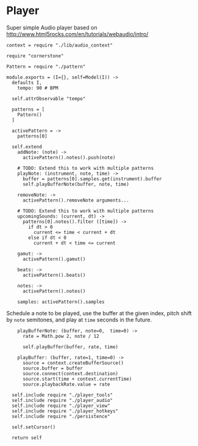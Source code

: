 Player
======

Super simple Audio player based on http://www.html5rocks.com/en/tutorials/webaudio/intro/

    context = require "./lib/audio_context"

    require "cornerstone"

    Pattern = require "./pattern"

    module.exports = (I={}, self=Model(I)) ->
      defaults I,
        tempo: 90 # BPM

      self.attrObservable "tempo" 

      patterns = [
        Pattern()
      ]

      activePattern = ->
        patterns[0]

      self.extend
        addNote: (note) ->
          activePattern().notes().push(note)

        # TODO: Extend this to work with multiple patterns
        playNote: (instrument, note, time) ->
          buffer = patterns[0].samples.get(instrument).buffer
          self.playBufferNote(buffer, note, time)

        removeNote: ->
          activePattern().removeNote arguments...

        # TODO: Extend this to work with multiple patterns
        upcomingSounds: (current, dt) ->
          patterns[0].notes().filter ([time]) ->
            if dt > 0
              current <= time < current + dt
            else if dt < 0
              current + dt < time <= current

        gamut: ->
          activePattern().gamut()

        beats: ->
          activePattern().beats()

        notes: ->
          activePattern().notes()

        samples: activePattern().samples

Schedule a note to be played, use the buffer at the given index, pitch shift by
`note` semitones, and play at `time` seconds in the future.

        playBufferNote: (buffer, note=0,  time=0) ->
          rate = Math.pow 2, note / 12

          self.playBuffer(buffer, rate, time)

        playBuffer: (buffer, rate=1, time=0) ->
          source = context.createBufferSource()
          source.buffer = buffer
          source.connect(context.destination)
          source.start(time + context.currentTime)
          source.playbackRate.value = rate

      self.include require "./player_tools"
      self.include require "./player_audio"
      self.include require "./player_view"
      self.include require "./player_hotkeys"
      self.include require "./persistence"

      self.setCursor()

      return self
